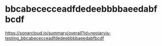 # bbcabececceadfdedeebbbbaeedabfbcdf
https://sonarcloud.io/summary/overall?id=neojarvis-testing_bbcabececceadfdedeebbbbaeedabfbcdf
